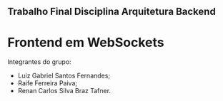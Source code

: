 ## Trabalho Final Disciplina Arquitetura Backend

# Frontend em WebSockets

Integrantes do grupo:

* Luiz Gabriel Santos Fernandes;
* Raife Ferreira Paiva;
* Renan Carlos Silva Braz Tafner.

